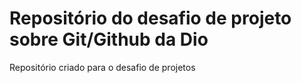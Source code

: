 # Repositório do desafio de projeto sobre Git/Github da Dio
Repositório criado para o desafio de projetos
